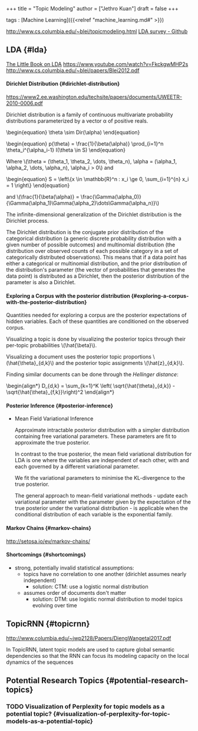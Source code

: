 +++
title = "Topic Modeling"
author = ["Jethro Kuan"]
draft = false
+++

tags
: [Machine Learning]({{<relref "machine_learning.md#" >}})

<http://www.cs.columbia.edu/~blei/topicmodeling.html>
[LDA survey - Github](https://github.com/jethrokuan/lda-survey)


## LDA {#lda}

[The Little Book on LDA](https://ldabook.com/)
<https://www.youtube.com/watch?v=FkckgwMHP2s>
<http://www.cs.columbia.edu/~blei/papers/Blei2012.pdf>


#### Dirichlet Distribution {#dirichlet-distribution}

<https://www2.ee.washington.edu/techsite/papers/documents/UWEETR-2010-0006.pdf>

Dirichlet distribution is a family of continuous multivariate
probability distributions parameterized by a vector α of positive
reals.

\begin{equation}
  \theta \sim Dir(\alpha)
\end{equation}

\begin{equation}
  p(\theta) = \frac{1}{\beta(\alpha)} \prod\_{i=1}^n \theta\_i^{\alpha\_i-1} I(\theta \in S)
\end{equation}

Where \\(\theta = (\theta\_1, \theta\_2, \dots, \theta\_n), \alpha = (\alpha\_1, \alpha\_2, \dots, \alpha\_n), \alpha\_i > 0\\) and

\begin{equation}
  S = \left\\{x \in \mathbb{R}^n : x\_i \ge 0, \sum\_{i=1}^{n} x\_i = 1 \right\\}
\end{equation}

and
\\(\frac{1}{\beta(\alpha)} =
\frac{\Gamma(\alpha\_0)}{\Gamma(\alpha\_1)\Gamma(\alpha\_2)\dots\Gamma(\alpha\_n)}\\)

The infinite-dimensional generalization of the Dirichlet distribution
is the Dirichlet process.

The Dirichlet distribution is the conjugate prior distribution of the
categorical distribution (a generic discrete probability distribution
with a given number of possible outcomes) and multinomial distribution
(the distribution over observed counts of each possible category in a
set of categorically distributed observations). This means that if a
data point has either a categorical or multinomial distribution, and
the prior distribution of the distribution's parameter (the vector of
probabilities that generates the data point) is distributed as a
Dirichlet, then the posterior distribution of the parameter is also a
Dirichlet.


#### Exploring a Corpus with the posterior distribution {#exploring-a-corpus-with-the-posterior-distribution}

Quantities needed for exploring a corpus are the posterior
expectations of hidden variables. Each of these quantities are
conditioned on the observed corpus.

Visualizing a topic is done by visualizing the posterior topics
through their per-topic probabilities \\(\hat{\beta}\\).

Visualizing a document uses the posterior topic proportions
\\(\hat{\theta}\_{d,k}\\) and the posterior topic assignments
\\(\hat{z}\_{d,k}\\).

Finding similar documents can be done through the _Hellinger
distance_:

\begin{align\*}
  D\_{d,k} = \sum\_{k=1}^K \left( \sqrt{\hat{\theta}\_{d,k}} - \sqrt{\hat{\theta}\_{f,k}}\right)^2
\end{align\*}


#### Posterior Inference {#posterior-inference}

<!--list-separator-->

-  Mean Field Variational Inference

    Approximate intractable posterior distribution with a simpler
    distribution containing free variational parameters. These parameters
    are fit to approximate the true posterior.

    In contrast to the true posterior, the mean field variational
    distribution for LDA is one where the variables are independent of
    each other, with and each governed by a different variational
    parameter.

    We fit the variational parameters to minimise the KL-divergence to the
    true posterior.

    The general approach to mean-field variational methods - update each
    variational parameter with the parameter given by the expectation of
    the true posterior under the variational distribution - is applicable
    when the conditional distribution of each variable is the exponential
    family.


#### Markov Chains {#markov-chains}

<http://setosa.io/ev/markov-chains/>


#### Shortcomings {#shortcomings}

-   strong, potentially invalid statistical assumptions:
    -   topics have no correlation to one another (dirichlet assumes
        nearly independent)
        -   solution: CTM: use a logistic normal distribution
    -   assumes order of documents don't matter
        -   solution: DTM: use logistic normal distribution to model topics
            evolving over time


## TopicRNN {#topicrnn}

<http://www.columbia.edu/~jwp2128/Papers/DiengWangetal2017.pdf>

In TopicRNN, latent topic models are used to capture global semantic
dependencies so that the RNN can focus its modeling capacity on the
local dynamics of the sequences


## Potential Research Topics {#potential-research-topics}


### <span class="org-todo todo TODO">TODO</span> Visualization of Perplexity for topic models as a potential topic? {#visualization-of-perplexity-for-topic-models-as-a-potential-topic}